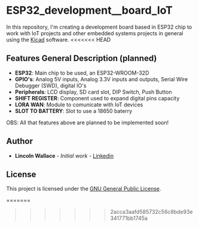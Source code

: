 # ESP32_development__board_IoT
In this repository, I'm creating a development board based in ESP32 chip to work with IoT projects and other embedded systems projects in general using the [Kicad](https://kicad.org/) software.
<<<<<<< HEAD

## Features General Description (planned)

* **ESP32**: Main chip to be used, an ESP32-WROOM-32D
* **GPIO's**: Analog 5V inputs, Analog 3.3V inputs and outputs, Serial Wire Debugger (SWD), digital IO's  
* **Peripherals**: LCD display, SD card slot, DIP Switch, Push Button
* **SHIFT REGISTER**: Component used to expand digital pins capacity
* **LORA WAN**: Module to comunicate with IoT devices
* **SLOT TO BATTERY**: Slot to use a 18650 baterry

OBS: All that features above are planned to be implemented soon!

## Author

* **Lincoln Wallace** - *Initial work* - [Linkedin](https://www.linkedin.com/in/lincoln-wallace-64ab29138/)

## License
This project is licensed under the [GNU General Public License](https://opensource.org/licenses/GPL-3.0).




=======
>>>>>>> 2acca3aafd585732c56c8bde93e341771bb1745a

